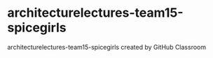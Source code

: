 # architecturelectures-team15-spicegirls
architecturelectures-team15-spicegirls created by GitHub Classroom
